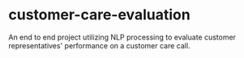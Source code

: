 # customer-care-evaluation
An end to end project utilizing NLP processing to evaluate customer representatives' performance on a customer care call.
